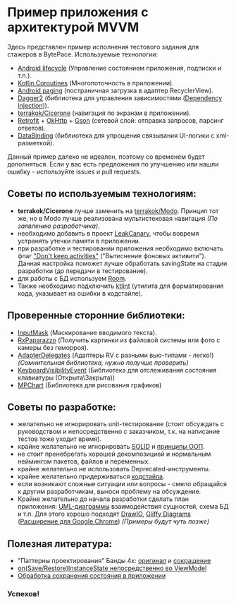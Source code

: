 # Пример приложения с архитектурой MVVM
Здесь представлен пример исполнения тестового задания для стажеров в BytePace.
Используемые технологии:
* [Android lifecycle](https://developer.android.com/jetpack/androidx/releases/lifecycle) (Управление состоянием приложения, подписки и т.п.).
* [Kotlin Coroutines](https://developer.android.com/kotlin/coroutines) (Многопоточность в приложении).
* [Android paging](https://developer.android.com/topic/libraries/architecture/paging/v3-overview) (постраничная загрузка в адаптер RecyclerView).
* [Dagger2](https://developer.android.com/training/dependency-injection/dagger-android) (библиотека для управления зависимостями ([Dependency Injection](https://ru.wikipedia.org/wiki/%D0%92%D0%BD%D0%B5%D0%B4%D1%80%D0%B5%D0%BD%D0%B8%D0%B5_%D0%B7%D0%B0%D0%B2%D0%B8%D1%81%D0%B8%D0%BC%D0%BE%D1%81%D1%82%D0%B8))).
* [terrakok/Cicerone](https://github.com/terrakok/Cicerone) (навигация по экранам в приложении).
* [Retrofit](https://square.github.io/retrofit/) + [OkHttp](https://square.github.io/okhttp/) + [Gson](https://github.com/google/gson) (сетевой слой: отправка запросов, парсинг ответов).
* [DataBinding](https://developer.android.com/topic/libraries/data-binding) (библиотека для упрощения связывания UI-логики с xml-разметкой).

Данный пример далеко не идеален, поэтому со временем будет дополняться. Если у вас есть предложения по улучшению или нашли ошибку - используйте issues и pull requests.

## Советы по используемым технологиям:
* **terrakok/Cicerone** лучше заменить на [terrakok/Modo](https://github.com/terrakok/Modo). Принцип тот же, но в Modo лучше реализована мультистековая навигация *(По заявлению разработчика)*.
* необходимо добавить в проект [LeakCanary](https://square.github.io/leakcanary/), чтобы вовремя устранять утечки памяти в приложении.
* при разработке и тестировании приложения необходимо включать флаг ["Don't keep activities"](https://habr.com/ru/post/221679/) ("Вытеснение фоновых активити"). Данная настройка поможет лучше обработать savingState на стадии разработки (до передачи в тестирование).
* для работы с БД используем [Room](https://developer.android.com/training/data-storage/room).
* Также необходимо подключить [ktlint](https://github.com/pinterest/ktlint) (утилита для форматирования кода, указывает на ошибки в кодстайле).

## Проверенные сторонние библиотеки:
* [InputMask](https://github.com/RedMadRobot/input-mask-android) (Маскирование вводимого текста).
* [RxPaparazzo](https://github.com/miguelbcr/RxPaparazzo) (Получить картинки из файловой системы или фото с камеры без геморроя).
* [AdapterDelegates](https://github.com/sockeqwe/AdapterDelegates) (Адаптеры RV с разными вью-типами - легко!) *(Сомнительная библиотека, нужно получше проверить)*
* [KeyboardVisibilityEvent](https://github.com/yshrsmz/KeyboardVisibilityEvent) (Библиотека для отслеживания состояния клавиатуры (Открыта\Закрыта))
* [MPChart](https://github.com/PhilJay/MPAndroidChart) (Библиотека для рисования графиков)

## Советы по разработке:
* желательно не игнорировать unit-тестирование (стоит обсуждать с руководством и непосредственно с заказчиком, т.к. на написание тестов тоже уходит время).
* крайне желательно не игнорировать [SOLID](https://medium.com/webbdev/solid-4ffc018077da) и [принципы ООП](https://habr.com/ru/post/87205/).
* не стоит пренебрегать хорошей декомпозицией и нормальным неймингом пакетов, файлов и переменных.
* крайне желательно не использовать Deprecated-инструменты.
* крайне желательно придерживаться [кодстайла](https://developer.android.com/kotlin/style-guide).
* если возникают сложные ситуации или вопросы - смело обращайся к другим разработчикам, выноси проблему на обсуждение.
* Крайне желательно до начала разработки сделать план приложения: [UML-диаграммы](https://evergreens.com.ua/ru/articles/uml-diagrams.html) взаимодействия сущностей, схема БД и т.п. Для этого хорошо подходят [DrawIO](https://drawio-app.com/), [Gliffy Diagrams](https://www.gliffy.com/) ([Расширение для Google Chrome](https://chrome.google.com/webstore/detail/gliffy-diagrams/bhmicilclplefnflapjmnngmkkkkpfad?hl=ru)) *(Примеры будут чуть позже)*

## Полезная литература:
* "Паттерны проектирования" Банды 4х: [оригинал](https://docs.google.com/file/d/0B6GuCegBf3X3Tm1rZl9BUTduQm8/edit?resourcekey=0-ME3Ni9D9Wae8zLuAbNPx6w) и [сокращение](https://bool.dev/blog/detail/gof-design-patterns)
* [on(Save/Restore)InstanceState непосредственно во ViewModel](https://developer.android.com/topic/libraries/architecture/viewmodel-savedstate)
* [Обработка сохранения состояния в приложении](https://developer.android.com/topic/libraries/architecture/saving-states)

### Успехов!
